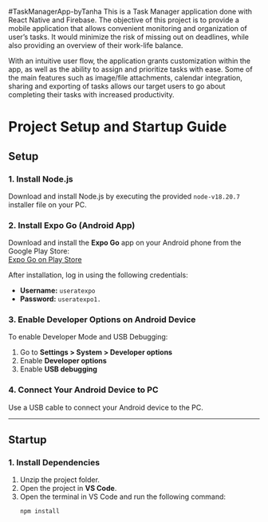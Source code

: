 #TaskManagerApp-byTanha
This is a Task Manager application done with React Native and Firebase. The objective of this project is to provide a mobile application that allows convenient monitoring and organization of user’s tasks. It would minimize the risk of missing out on deadlines, while also providing an overview of their work-life balance.

With an intuitive user flow, the application grants customization within the app, as well as the ability to assign and prioritize tasks with ease. Some of the main features such as image/file attachments, calendar integration, sharing and exporting of tasks allows our target users to go about completing their tasks with increased productivity.


# Project Setup and Startup Guide

## Setup

### 1. Install Node.js
Download and install Node.js by executing the provided `node-v18.20.7` installer file on your PC.

### 2. Install Expo Go (Android App)
Download and install the **Expo Go** app on your Android phone from the Google Play Store:  
[Expo Go on Play Store](https://play.google.com/store/apps/details?id=host.exp.exponent&hl=en&pli=1)

After installation, log in using the following credentials:
- **Username:** `useratexpo`
- **Password:** `useratexpo1.`

### 3. Enable Developer Options on Android Device
To enable Developer Mode and USB Debugging:
1. Go to **Settings > System > Developer options**
2. Enable **Developer options**
3. Enable **USB debugging**

### 4. Connect Your Android Device to PC
Use a USB cable to connect your Android device to the PC.

---

## Startup

### 1. Install Dependencies
1. Unzip the project folder.
2. Open the project in **VS Code**.
3. Open the terminal in VS Code and run the following command:
   ```sh
   npm install
